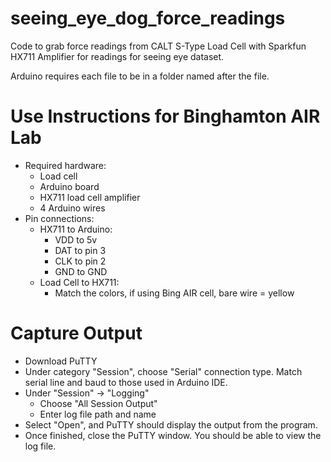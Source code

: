 # seeing_eye_dog_force_readings

Code to grab force readings from CALT S-Type Load Cell with Sparkfun HX711 Amplifier for readings for seeing eye dataset.

Arduino requires each file to be in a folder named after the file.

# Use Instructions for Binghamton AIR Lab
- Required hardware:
  - Load cell
  - Arduino board
  - HX711 load cell amplifier
  - 4 Arduino wires
- Pin connections:
  - HX711 to Arduino:
    - VDD to 5v
    - DAT to pin 3
    - CLK to pin 2
    - GND to GND
  - Load Cell to HX711:
    - Match the colors, if using Bing AIR cell, bare wire = yellow

# Capture Output
- Download PuTTY
- Under category "Session", choose "Serial" connection type. Match serial line and baud to those used in Arduino IDE.
- Under "Session" -> "Logging"
  - Choose "All Session Output"
  - Enter log file path and name
- Select "Open", and PuTTY should display the output from the program.
- Once finished, close the PuTTY window. You should be able to view the log file.
